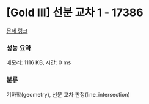 # [Gold III] 선분 교차 1 - 17386 

[문제 링크](https://www.acmicpc.net/problem/17386) 

### 성능 요약

메모리: 1116 KB, 시간: 0 ms

### 분류

기하학(geometry), 선분 교차 판정(line_intersection)

